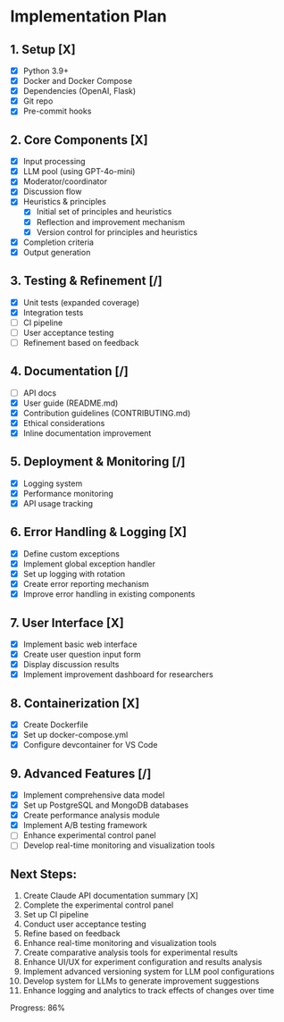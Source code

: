 # Implementation Plan

## 1. Setup [X]
- [X] Python 3.9+
- [X] Docker and Docker Compose
- [X] Dependencies (OpenAI, Flask)
- [X] Git repo
- [X] Pre-commit hooks

## 2. Core Components [X]
- [X] Input processing
- [X] LLM pool (using GPT-4o-mini)
- [X] Moderator/coordinator
- [X] Discussion flow
- [X] Heuristics & principles
  - [X] Initial set of principles and heuristics
  - [X] Reflection and improvement mechanism
  - [X] Version control for principles and heuristics
- [X] Completion criteria
- [X] Output generation

## 3. Testing & Refinement [/]
- [X] Unit tests (expanded coverage)
- [X] Integration tests
- [ ] CI pipeline
- [ ] User acceptance testing
- [ ] Refinement based on feedback

## 4. Documentation [/]
- [ ] API docs
- [X] User guide (README.md)
- [X] Contribution guidelines (CONTRIBUTING.md)
- [X] Ethical considerations
- [X] Inline documentation improvement

## 5. Deployment & Monitoring [/]
- [X] Logging system
- [X] Performance monitoring
- [X] API usage tracking

## 6. Error Handling & Logging [X]
- [X] Define custom exceptions
- [X] Implement global exception handler
- [X] Set up logging with rotation
- [X] Create error reporting mechanism
- [X] Improve error handling in existing components

## 7. User Interface [X]
- [X] Implement basic web interface
- [X] Create user question input form
- [X] Display discussion results
- [X] Implement improvement dashboard for researchers

## 8. Containerization [X]
- [X] Create Dockerfile
- [X] Set up docker-compose.yml
- [X] Configure devcontainer for VS Code

## 9. Advanced Features [/]
- [X] Implement comprehensive data model
- [X] Set up PostgreSQL and MongoDB databases
- [X] Create performance analysis module
- [X] Implement A/B testing framework
- [ ] Enhance experimental control panel
- [ ] Develop real-time monitoring and visualization tools

## Next Steps:
1. Create Claude API documentation summary [X]
2. Complete the experimental control panel
3. Set up CI pipeline
4. Conduct user acceptance testing
5. Refine based on feedback
6. Enhance real-time monitoring and visualization tools
7. Create comparative analysis tools for experimental results
8. Enhance UI/UX for experiment configuration and results analysis
9. Implement advanced versioning system for LLM pool configurations
10. Develop system for LLMs to generate improvement suggestions
11. Enhance logging and analytics to track effects of changes over time

Progress: 86%
